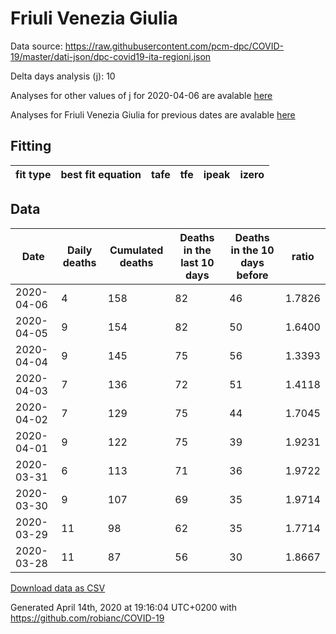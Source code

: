 # Friuli Venezia Giulia

Data source: https://raw.githubusercontent.com/pcm-dpc/COVID-19/master/dati-json/dpc-covid19-ita-regioni.json

Delta days analysis (j): 10

Analyses for other values of j for 2020-04-06 are avalable [here](../2020-04-06/README.md)

Analyses for Friuli Venezia Giulia for previous dates are avalable [here](../README.md)

## Fitting 
|fit type|best fit equation|tafe|tfe|ipeak|izero|
|-------|-----|--------|------|---|---|

## Data
|Date|Daily deaths|Cumulated deaths|Deaths in the last 10 days|Deaths in the 10 days before|ratio|
|----|----------|-----------|-------|--------------------|-----|
|2020-04-06|4|158|82|46|1.7826|
|2020-04-05|9|154|82|50|1.6400|
|2020-04-04|9|145|75|56|1.3393|
|2020-04-03|7|136|72|51|1.4118|
|2020-04-02|7|129|75|44|1.7045|
|2020-04-01|9|122|75|39|1.9231|
|2020-03-31|6|113|71|36|1.9722|
|2020-03-30|9|107|69|35|1.9714|
|2020-03-29|11|98|62|35|1.7714|
|2020-03-28|11|87|56|30|1.8667|

[Download data as CSV](COVID-19_friuli_venezia_giulia_j10_2020-04-06.csv)

Generated April 14th, 2020 at 19:16:04 UTC+0200 with https://github.com/robianc/COVID-19
